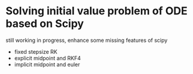 # Solving initial value problem of ODE based on Scipy
still working in progress, enhance some missing features of scipy
* fixed stepsize RK
* explicit midpoint and RKF4
* implicit midpoint and euler
